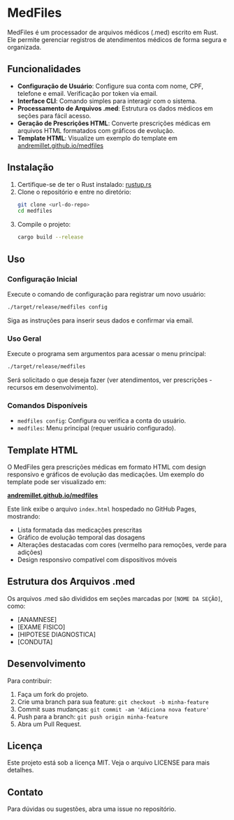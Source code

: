 # MedFiles

MedFiles é um processador de arquivos médicos (.med) escrito em Rust. Ele permite gerenciar registros de atendimentos médicos de forma segura e organizada.

## Funcionalidades

- **Configuração de Usuário**: Configure sua conta com nome, CPF, telefone e email. Verificação por token via email.
- **Interface CLI**: Comando simples para interagir com o sistema.
- **Processamento de Arquivos .med**: Estrutura os dados médicos em seções para fácil acesso.
- **Geração de Prescrições HTML**: Converte prescrições médicas em arquivos HTML formatados com gráficos de evolução.
- **Template HTML**: Visualize um exemplo do template em [andremillet.github.io/medfiles](https://andremillet.github.io/medfiles)

## Instalação

1. Certifique-se de ter o Rust instalado: [rustup.rs](https://rustup.rs/)
2. Clone o repositório e entre no diretório:
   ```bash
   git clone <url-do-repo>
   cd medfiles
   ```
3. Compile o projeto:
   ```bash
   cargo build --release
   ```

## Uso

### Configuração Inicial
Execute o comando de configuração para registrar um novo usuário:
```bash
./target/release/medfiles config
```
Siga as instruções para inserir seus dados e confirmar via email.

### Uso Geral
Execute o programa sem argumentos para acessar o menu principal:
```bash
./target/release/medfiles
```
Será solicitado o que deseja fazer (ver atendimentos, ver prescrições - recursos em desenvolvimento).

### Comandos Disponíveis
- `medfiles config`: Configura ou verifica a conta do usuário.
- `medfiles`: Menu principal (requer usuário configurado).

## Template HTML

O MedFiles gera prescrições médicas em formato HTML com design responsivo e gráficos de evolução das medicações. Um exemplo do template pode ser visualizado em:

**[andremillet.github.io/medfiles](https://andremillet.github.io/medfiles)**

Este link exibe o arquivo `index.html` hospedado no GitHub Pages, mostrando:
- Lista formatada das medicações prescritas
- Gráfico de evolução temporal das dosagens
- Alterações destacadas com cores (vermelho para remoções, verde para adições)
- Design responsivo compatível com dispositivos móveis

## Estrutura dos Arquivos .med

Os arquivos .med são divididos em seções marcadas por `[NOME DA SEÇÃO]`, como:
- [ANAMNESE]
- [EXAME FISICO]
- [HIPOTESE DIAGNOSTICA]
- [CONDUTA]

## Desenvolvimento

Para contribuir:
1. Faça um fork do projeto.
2. Crie uma branch para sua feature: `git checkout -b minha-feature`
3. Commit suas mudanças: `git commit -am 'Adiciona nova feature'`
4. Push para a branch: `git push origin minha-feature`
5. Abra um Pull Request.

## Licença

Este projeto está sob a licença MIT. Veja o arquivo LICENSE para mais detalhes.

## Contato

Para dúvidas ou sugestões, abra uma issue no repositório.